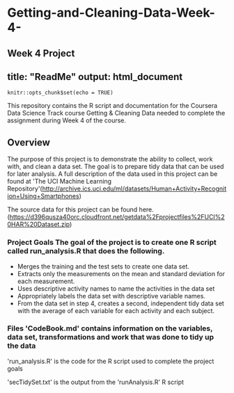 # Getting-and-Cleaning-Data-Week-4-
Week 4 Project
---
title: "ReadMe"
output: html_document
---

```{r setup, include=FALSE}
knitr::opts_chunk$set(echo = TRUE)
```

This repository contains the R script and documentation for the Coursera Data Science Track course Getting & Cleaning Data needed to complete the assignment during Week 4 of the course.

## Overview
The purpose of this project is to demonstrate the ability to collect, work with, and clean a data set. The goal is to prepare tidy data that can be used for later analysis. A full description of the data used in this project can be found at 'The UCI Machine Learning Repository'(http://archive.ics.uci.edu/ml/datasets/Human+Activity+Recognition+Using+Smartphones)

The source data for this project can be found here.(https://d396qusza40orc.cloudfront.net/getdata%2Fprojectfiles%2FUCI%20HAR%20Dataset.zip)

### Project Goals The goal of the project is to create one R script called run_analysis.R that does the following.

* Merges the training and the test sets to create one data set.
* Extracts only the measurements on the mean and standard deviation for each measurement. 
* Uses descriptive activity names to name the activities in the data set
* Appropriately labels the data set with descriptive variable names.
* From the data set in step 4, creates a second, independent tidy data set with the average of each variable for each activity and each subject.

### Files 'CodeBook.md' contains information on the variables, data set, transformations and work that was done to tidy up the data

'run_analysis.R' is the code for the R script used to complete the project goals

'secTidySet.txt' is the output from the 'runAnalysis.R' R script
